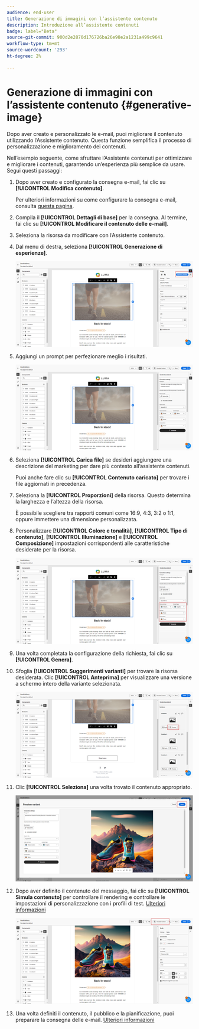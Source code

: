 ```yaml
---
audience: end-user
title: Generazione di immagini con l’assistente contenuto
description: Introduzione all’assistente contenuti
badge: label="Beta"
source-git-commit: 900d2e2870d176726ba26e98e2a1231a499c9641
workflow-type: tm+mt
source-wordcount: '293'
ht-degree: 2%

---
```



# Generazione di immagini con l’assistente contenuto {#generative-image}

Dopo aver creato e personalizzato le e-mail, puoi migliorare il contenuto utilizzando l’Assistente contenuto. Questa funzione semplifica il processo di personalizzazione e miglioramento dei contenuti.

Nell’esempio seguente, come sfruttare l’Assistente contenuti per ottimizzare e migliorare i contenuti, garantendo un’esperienza più semplice da usare. Segui questi passaggi:

1. Dopo aver creato e configurato la consegna e-mail, fai clic su **[!UICONTROL Modifica contenuto]**.

   Per ulteriori informazioni su come configurare la consegna e-mail, consulta [questa pagina](../content/create-email-content.md).

1. Compila il **[!UICONTROL Dettagli di base]** per la consegna. Al termine, fai clic su **[!UICONTROL Modificare il contenuto delle e-mail]**.

1. Seleziona la risorsa da modificare con l’Assistente contenuto.

1. Dal menu di destra, seleziona **[!UICONTROL Generazione di esperienze]**.

   ![](assets/image-genai-1.png)

1. Aggiungi un prompt per perfezionare meglio i risultati.

   ![](assets/image-genai-2.png)

1. Seleziona **[!UICONTROL Carica file]** se desideri aggiungere una descrizione del marketing per dare più contesto all’assistente contenuti.

   Puoi anche fare clic su **[!UICONTROL Contenuto caricato]** per trovare i file aggiornati in precedenza.

1. Seleziona la **[!UICONTROL Proporzioni]** della risorsa. Questo determina la larghezza e l’altezza della risorsa.

   È possibile scegliere tra rapporti comuni come 16:9, 4:3, 3:2 o 1:1, oppure immettere una dimensione personalizzata.

1. Personalizzare **[!UICONTROL Colore e tonalità]**, **[!UICONTROL Tipo di contenuto]**, **[!UICONTROL Illuminazione]** e **[!UICONTROL Composizione]** impostazioni corrispondenti alle caratteristiche desiderate per la risorsa.

   ![](assets/image-genai-3.png)

1. Una volta completata la configurazione della richiesta, fai clic su **[!UICONTROL Genera]**.

1. Sfoglia **[!UICONTROL Suggerimenti varianti]** per trovare la risorsa desiderata. Clic **[!UICONTROL Anteprima]** per visualizzare una versione a schermo intero della variante selezionata.

   ![](assets/image-genai-5.png)

1. Clic **[!UICONTROL Seleziona]** una volta trovato il contenuto appropriato.

   ![](assets/image-genai-6.png)

1. Dopo aver definito il contenuto del messaggio, fai clic su **[!UICONTROL Simula contenuto]** per controllare il rendering e controllare le impostazioni di personalizzazione con i profili di test.  [Ulteriori informazioni](../preview-test/preview-content.md)

   ![](assets/image-genai-7.png)

1. Una volta definiti il contenuto, il pubblico e la pianificazione, puoi preparare la consegna delle e-mail. [Ulteriori informazioni](../monitor/prepare-send.md)